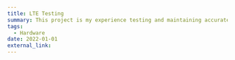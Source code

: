 ```yaml
---
title: LTE Testing
summary: This project is my experience testing and maintaining accurate documentation throughout a 3 week period where I managed an LTE transmitter device throughout the day that tested its LTE strength. To be written...
tags:
  - Hardware
date: 2022-01-01
external_link:
---
```

